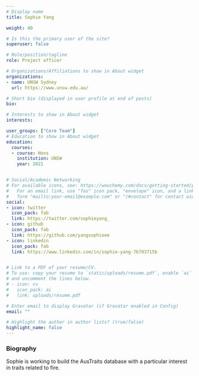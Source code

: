 ```yaml
---
# Display name
title: Sophie Yang

weight: 40

# Is this the primary user of the site?
superuser: false

# Role/position/tagline
role: Project officer

# Organizations/Affiliations to show in About widget
organizations:
- name: UNSW Sydney
  url: https://www.unsw.edu.au/

# Short bio (displayed in user profile at end of posts)
bio: 

# Interests to show in About widget
interests:

user_groups: ["Core Team"]
# Education to show in About widget
education:
  courses:
  - course: Hons
    institution: UNSW
    year: 2021


# Social/Academic Networking
# For available icons, see: https://wowchemy.com/docs/getting-started/page-builder/#icons
#   For an email link, use "fas" icon pack, "envelope" icon, and a link in the
#   form "mailto:your-email@example.com" or "/#contact" for contact widget.
social:
- icon: twitter
  icon_pack: fab
  link: https://twitter.com/sophieyang_
- icon: github
  icon_pack: fab
  link: https://github.com/yangsophieee
- icon: linkedin
  icon_pack: fab
  link: https://www.linkedin.com/in/sophie-yang-7b703715b


# Link to a PDF of your resume/CV.
# To use: copy your resume to `static/uploads/resume.pdf`, enable `ai` icons in `params.toml`,
# and uncomment the lines below.
# - icon: cv
#   icon_pack: ai
#   link: uploads/resume.pdf

# Enter email to display Gravatar (if Gravatar enabled in Config)
email: ""

# Highlight the author in author lists? (true/false)
highlight_name: false
---
```


### Biography

Sophie is working to build the AusTraits database with a particular interest in traits related to fire.
